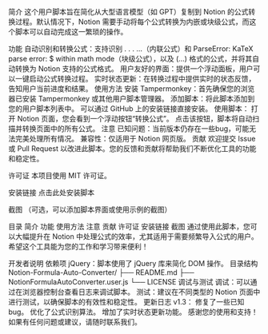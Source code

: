 简介
这个用户脚本旨在简化从大型语言模型（如 GPT）复制到 Notion 的公式转换过程。默认情况下，Notion 需要手动将每个公式转换为内嵌或块级公式，而这个脚本可以自动完成这一繁琐的操作。

功能
自动识别和转换公式：支持识别 
.
.
.
...（内联公式）和 ParseError: KaTeX parse error: $ within math mode（块级公式），以及 \(...\) 格式的公式，并将其自动转换为 Notion 支持的公式格式。
用户友好的界面：提供一个浮动面板，用户可以一键启动公式转换过程。
实时状态更新：在转换过程中提供实时的状态反馈，告知用户当前进度和结果。
使用方法
安装 Tampermonkey：首先确保您的浏览器已安装 Tampermonkey 或其他用户脚本管理器。
添加脚本：将此脚本添加到您的用户脚本列表中。
可以通过 GitHub 上的安装链接直接安装。
使用脚本：
打开 Notion 页面，您会看到一个浮动按钮“转换公式”。
点击该按钮，脚本将自动扫描并转换页面中的所有公式。
注意
已知问题：当前版本仍存在一些bug，可能无法完美处理所有情况。
兼容性：仅适用于 Notion 网页版。
贡献
欢迎提交 Issue 或 Pull Request 以改进此脚本。您的反馈和贡献将帮助我们不断优化工具的功能和稳定性。

许可证
本项目使用 MIT 许可证。

安装链接
点击此处安装脚本

截图
（可选，可以添加脚本界面或使用示例的截图）

目录
简介
功能
使用方法
注意
贡献
许可证
安装链接
截图
通过使用此脚本，您可以大幅提升在 Notion 中处理公式的效率，尤其适用于需要频繁导入公式的用户。希望这个工具能为您的工作和学习带来便利！

开发者说明
依赖项
jQuery：脚本使用了 jQuery 库来简化 DOM 操作。
目录结构
Notion-Formula-Auto-Converter/
├── README.md
├── NotionFormulaAutoConverter.user.js
└── LICENSE
调试与测试
调试：可以通过在浏览器控制台查看日志来调试脚本。
测试：建议在不同类型的 Notion 页面中进行测试，以确保脚本的有效性和稳定性。
更新日志
v1.3：
修复了一些已知bug。
优化了公式识别算法。
增加了实时状态更新功能。
感谢您的使用和支持！如果有任何问题或建议，请随时联系我们。
